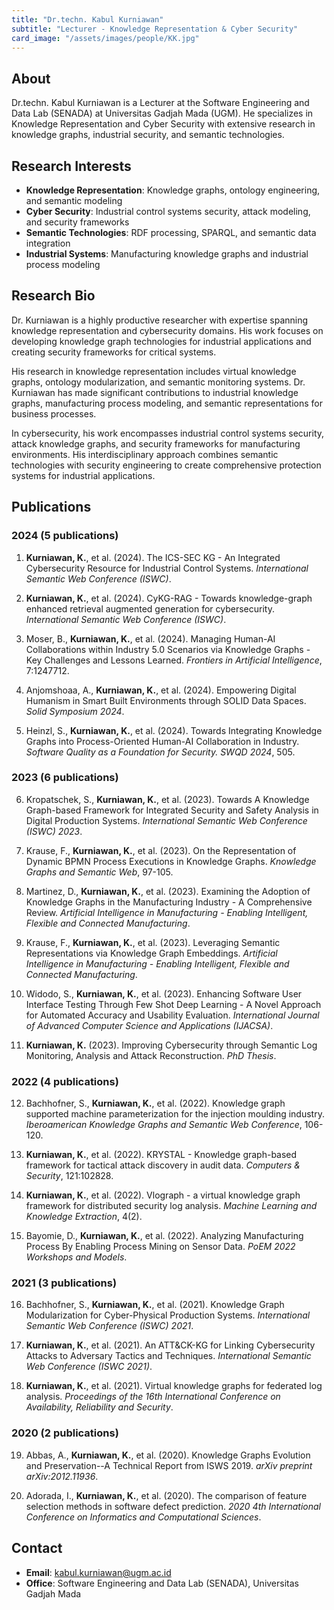 ```yaml
---
title: "Dr.techn. Kabul Kurniawan"
subtitle: "Lecturer - Knowledge Representation & Cyber Security"
card_image: "/assets/images/people/KK.jpg"
---
```


## About

Dr.techn. Kabul Kurniawan is a Lecturer at the Software Engineering and Data Lab (SENADA) at Universitas Gadjah Mada (UGM). He specializes in Knowledge Representation and Cyber Security with extensive research in knowledge graphs, industrial security, and semantic technologies.

## Research Interests

- **Knowledge Representation**: Knowledge graphs, ontology engineering, and semantic modeling
- **Cyber Security**: Industrial control systems security, attack modeling, and security frameworks
- **Semantic Technologies**: RDF processing, SPARQL, and semantic data integration  
- **Industrial Systems**: Manufacturing knowledge graphs and industrial process modeling

## Research Bio

Dr. Kurniawan is a highly productive researcher with expertise spanning knowledge representation and cybersecurity domains. His work focuses on developing knowledge graph technologies for industrial applications and creating security frameworks for critical systems.

His research in knowledge representation includes virtual knowledge graphs, ontology modularization, and semantic monitoring systems. Dr. Kurniawan has made significant contributions to industrial knowledge graphs, manufacturing process modeling, and semantic representations for business processes.

In cybersecurity, his work encompasses industrial control systems security, attack knowledge graphs, and security frameworks for manufacturing environments. His interdisciplinary approach combines semantic technologies with security engineering to create comprehensive protection systems for industrial applications.

## Publications

### 2024 (5 publications)
1. **Kurniawan, K.**, et al. (2024). The ICS-SEC KG - An Integrated Cybersecurity Resource for Industrial Control Systems. *International Semantic Web Conference (ISWC)*.

2. **Kurniawan, K.**, et al. (2024). CyKG-RAG - Towards knowledge-graph enhanced retrieval augmented generation for cybersecurity. *International Semantic Web Conference (ISWC)*.

3. Moser, B., **Kurniawan, K.**, et al. (2024). Managing Human-AI Collaborations within Industry 5.0 Scenarios via Knowledge Graphs - Key Challenges and Lessons Learned. *Frontiers in Artificial Intelligence*, 7:1247712.

4. Anjomshoaa, A., **Kurniawan, K.**, et al. (2024). Empowering Digital Humanism in Smart Built Environments through SOLID Data Spaces. *Solid Symposium 2024*.

5. Heinzl, S., **Kurniawan, K.**, et al. (2024). Towards Integrating Knowledge Graphs into Process-Oriented Human-AI Collaboration in Industry. *Software Quality as a Foundation for Security. SWQD 2024*, 505.

### 2023 (6 publications)
6. Kropatschek, S., **Kurniawan, K.**, et al. (2023). Towards A Knowledge Graph-based Framework for Integrated Security and Safety Analysis in Digital Production Systems. *International Semantic Web Conference (ISWC) 2023*.

7. Krause, F., **Kurniawan, K.**, et al. (2023). On the Representation of Dynamic BPMN Process Executions in Knowledge Graphs. *Knowledge Graphs and Semantic Web*, 97-105.

8. Martinez, D., **Kurniawan, K.**, et al. (2023). Examining the Adoption of Knowledge Graphs in the Manufacturing Industry - A Comprehensive Review. *Artificial Intelligence in Manufacturing - Enabling Intelligent, Flexible and Connected Manufacturing*.

9. Krause, F., **Kurniawan, K.**, et al. (2023). Leveraging Semantic Representations via Knowledge Graph Embeddings. *Artificial Intelligence in Manufacturing - Enabling Intelligent, Flexible and Connected Manufacturing*.

10. Widodo, S., **Kurniawan, K.**, et al. (2023). Enhancing Software User Interface Testing Through Few Shot Deep Learning - A Novel Approach for Automated Accuracy and Usability Evaluation. *International Journal of Advanced Computer Science and Applications (IJACSA)*.

11. **Kurniawan, K.** (2023). Improving Cybersecurity through Semantic Log Monitoring, Analysis and Attack Reconstruction. *PhD Thesis*.

### 2022 (4 publications)
12. Bachhofner, S., **Kurniawan, K.**, et al. (2022). Knowledge graph supported machine parameterization for the injection moulding industry. *Iberoamerican Knowledge Graphs and Semantic Web Conference*, 106-120.

13. **Kurniawan, K.**, et al. (2022). KRYSTAL - Knowledge graph-based framework for tactical attack discovery in audit data. *Computers & Security*, 121:102828.

14. **Kurniawan, K.**, et al. (2022). Vlograph - a virtual knowledge graph framework for distributed security log analysis. *Machine Learning and Knowledge Extraction*, 4(2).

15. Bayomie, D., **Kurniawan, K.**, et al. (2022). Analyzing Manufacturing Process By Enabling Process Mining on Sensor Data. *PoEM 2022 Workshops and Models*.

### 2021 (3 publications)
16. Bachhofner, S., **Kurniawan, K.**, et al. (2021). Knowledge Graph Modularization for Cyber-Physical Production Systems. *International Semantic Web Conference (ISWC) 2021*.

17. **Kurniawan, K.**, et al. (2021). An ATT&CK-KG for Linking Cybersecurity Attacks to Adversary Tactics and Techniques. *International Semantic Web Conference (ISWC 2021)*.

18. **Kurniawan, K.**, et al. (2021). Virtual knowledge graphs for federated log analysis. *Proceedings of the 16th International Conference on Availability, Reliability and Security*.

### 2020 (2 publications)
19. Abbas, A., **Kurniawan, K.**, et al. (2020). Knowledge Graphs Evolution and Preservation--A Technical Report from ISWS 2019. *arXiv preprint arXiv:2012.11936*.

20. Adorada, I., **Kurniawan, K.**, et al. (2020). The comparison of feature selection methods in software defect prediction. *2020 4th International Conference on Informatics and Computational Sciences*.

## Contact

- **Email**: kabul.kurniawan@ugm.ac.id  
- **Office**: Software Engineering and Data Lab (SENADA), Universitas Gadjah Mada